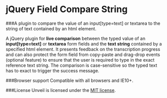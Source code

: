 # jQuery Field Compare String
###A plugin to compare the value of an input[type=text] or textarea to the string of text contained by an html element.

A jQuery plugin for **live comparison** between the typed value of an **input[type=text]** or **textarea** form fields and the **text string** contained by a specified html element. It presents feedback on the transcription progress and can also protect the form field from copy-paste and drag-drop events (optional feature) to ensure that the user is required to type in the exact reference text string. The comparison is case-sensitive so the typed text has to exact to trigger the success message.

###Browser support
Compatible with all browsers and IE10+.

###License
Unveil is licensed under the [MIT license](http://opensource.org/licenses/MIT).